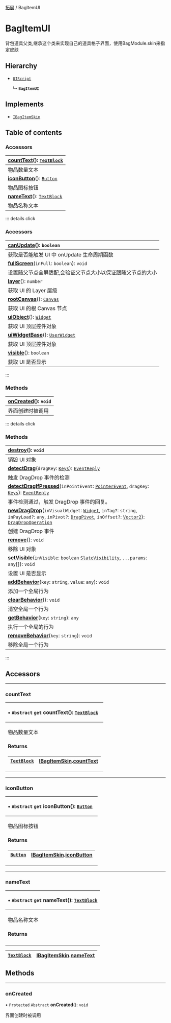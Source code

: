[拓展](../groups/Extension.拓展.md) / BagItemUI

# BagItemUI <Badge type="tip" text="Class" /> <Score text="BagItemUI" />

背包道具父类,继承这个类来实现自己的道具格子界面，使用BagModule.skin来指定皮肤

## Hierarchy

- [`UIScript`](mw.UIScript.md)

  ↳ **`BagItemUI`**

## Implements

- [`IBagItemSkin`](../interfaces/mwext.IBagItemSkin.md)

## Table of contents

### Accessors <Score text="Accessors" /> 
| **[countText](mwext.BagItemUI.md#counttext)**(): [`TextBlock`](mw.TextBlock.md) <Badge type="tip" text="client" />  |
| :-----|
| 物品数量文本|
| **[iconButton](mwext.BagItemUI.md#iconbutton)**(): [`Button`](mw.Button.md) <Badge type="tip" text="client" />  |
| 物品图标按钮|
| **[nameText](mwext.BagItemUI.md#nametext)**(): [`TextBlock`](mw.TextBlock.md) <Badge type="tip" text="client" />  |
| 物品名称文本|


::: details click
### Accessors <Score text="Accessors" /> 
| **[canUpdate](mw.UIScript.md#canupdate)**(): `boolean` <Badge type="tip" text="client" />  |
| :-----|
| 获取是否能触发 UI 中 onUpdate 生命周期函数|
| **[fullScreen](mw.UIScript.md#fullscreen)**(`inFull`: `boolean`): `void` <Badge type="tip" text="client" />  |
| 设置随父节点全屏适配,会验证父节点大小以保证跟随父节点的大小|
| **[layer](mw.UIScript.md#layer)**(): `number` <Badge type="tip" text="client" />  |
| 获取 UI 的 Layer 层级|
| **[rootCanvas](mw.UIScript.md#rootcanvas)**(): [`Canvas`](mw.Canvas.md) <Badge type="tip" text="client" />  |
| 获取 UI 的根 Canvas 节点|
| **[uiObject](mw.UIScript.md#uiobject)**(): [`Widget`](mw.Widget.md)  |
| 获取 UI 顶层控件对象|
| **[uiWidgetBase](mw.UIScript.md#uiwidgetbase)**(): [`UserWidget`](mw.UserWidget.md) <Badge type="tip" text="client" />  |
| 获取 UI 顶层控件对象|
| **[visible](mw.UIScript.md#visible)**(): `boolean` <Badge type="tip" text="client" />  |
| 获取 UI 是否显示|
:::


### Methods <Score text="Methods" /> 
| **[onCreated](mwext.BagItemUI.md#oncreated)**(): `void` <Badge type="tip" text="client" />  |
| :-----|
| 界面创建时被调用|


::: details click
### Methods <Score text="Methods" /> 
| **[destroy](mw.UIScript.md#destroy)**(): `void` <Badge type="tip" text="client" />  |
| :-----|
| 销毁 UI 对象|
| **[detectDrag](mw.UIScript.md#detectdrag)**(`dragKey`: [`Keys`](../enums/mw.Keys.md)): [`EventReply`](mw.EventReply.md) <Badge type="tip" text="client" />  |
| 触发 DragDrop 事件的检测|
| **[detectDragIfPressed](mw.UIScript.md#detectdragifpressed)**(`inPointEvent`: [`PointerEvent`](mw.PointerEvent.md), `dragKey`: [`Keys`](../enums/mw.Keys.md)): [`EventReply`](mw.EventReply.md) <Badge type="tip" text="client" />  |
| 事件检测通过，触发 DragDrop 事件的回复。|
| **[newDragDrop](mw.UIScript.md#newdragdrop)**(`inVisualWidget`: [`Widget`](mw.Widget.md), `inTag?`: `string`, `inPayLoad?`: `any`, `inPivot?`: [`DragPivot`](../enums/mw.DragPivot.md), `inOffset?`: [`Vector2`](mw.Vector2.md)): [`DragDropOperation`](mw.DragDropOperation.md) <Badge type="tip" text="client" />  |
| 创建 DragDrop 事件|
| **[remove](mw.UIScript.md#remove)**(): `void` <Badge type="tip" text="client" />  |
| 移除 UI 对象|
| **[setVisible](mw.UIScript.md#setvisible)**(`inVisible`: `boolean`  [`SlateVisibility`](../enums/mw.SlateVisibility.md), `...params`: `any`[]): `void` <Badge type="tip" text="client" />  |
| 设置 UI 是否显示|
| **[addBehavior](mw.UIScript.md#addbehavior)**(`key`: `string`, `value`: `any`): `void` <Badge type="tip" text="client" />  |
| 添加一个全局行为|
| **[clearBehavior](mw.UIScript.md#clearbehavior)**(): `void` <Badge type="tip" text="client" />  |
| 清空全局一个行为|
| **[getBehavior](mw.UIScript.md#getbehavior)**(`key`: `string`): `any` <Badge type="tip" text="client" />  |
| 执行一个全局的行为|
| **[removeBehavior](mw.UIScript.md#removebehavior)**(`key`: `string`): `void` <Badge type="tip" text="client" />  |
| 移除全局一个行为|
:::


## Accessors

___

### countText <Score text="countText" /> 

<table class="get-set-table">
<thead><tr>
<th style="text-align: left">

• `Abstract` `get` **countText**(): [`TextBlock`](mw.TextBlock.md) <Badge type="tip" text="client" />

</th>
</tr></thead>
<tbody><tr>
<td style="text-align: left">


物品数量文本

#### Returns

| [`TextBlock`](mw.TextBlock.md) | [IBagItemSkin](../interfaces/mwext.IBagItemSkin.md).[countText](../interfaces/mwext.IBagItemSkin.md#counttext) |
| :------ | :------ |

</td>
</tr></tbody>
</table>

___

### iconButton <Score text="iconButton" /> 

<table class="get-set-table">
<thead><tr>
<th style="text-align: left">

• `Abstract` `get` **iconButton**(): [`Button`](mw.Button.md) <Badge type="tip" text="client" />

</th>
</tr></thead>
<tbody><tr>
<td style="text-align: left">


物品图标按钮

#### Returns

| [`Button`](mw.Button.md) | [IBagItemSkin](../interfaces/mwext.IBagItemSkin.md).[iconButton](../interfaces/mwext.IBagItemSkin.md#iconbutton) |
| :------ | :------ |

</td>
</tr></tbody>
</table>

___

### nameText <Score text="nameText" /> 

<table class="get-set-table">
<thead><tr>
<th style="text-align: left">

• `Abstract` `get` **nameText**(): [`TextBlock`](mw.TextBlock.md) <Badge type="tip" text="client" />

</th>
</tr></thead>
<tbody><tr>
<td style="text-align: left">


物品名称文本

#### Returns

</td>
</tr></tbody>
</table>

| [`TextBlock`](mw.TextBlock.md) | [IBagItemSkin](../interfaces/mwext.IBagItemSkin.md).[nameText](../interfaces/mwext.IBagItemSkin.md#nametext) |
| :------ | :------ |

## Methods

___

### onCreated <Score text="onCreated" /> 

• `Protected` `Abstract` **onCreated**(): `void` <Badge type="tip" text="client" />

界面创建时被调用


